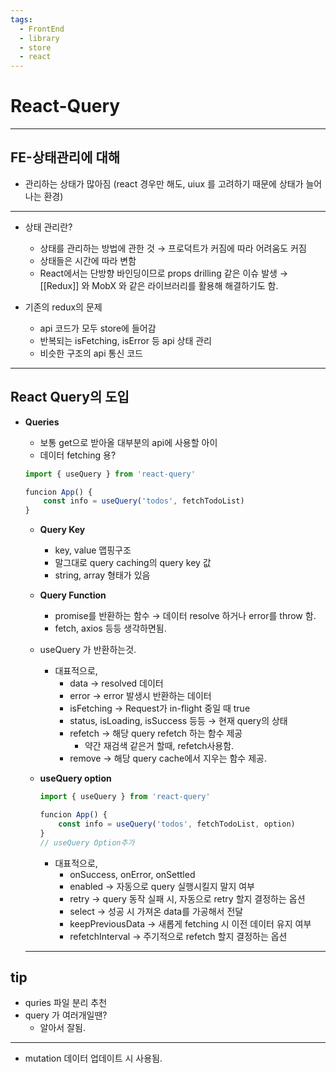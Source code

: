 ```yaml
---
tags:
  - FrontEnd
  - library
  - store
  - react
---
```

# React-Query

---

## FE-상태관리에 대해

- 관리하는 상태가 많아짐 (react 경우만 해도, uiux 를 고려하기 때문에 상태가 늘어나는 환경)

---

- 상태 관리란?
    - 상태를 관리하는 방법에 관한 것 → 프로덕트가 커짐에 따라 어려움도 커짐
    - 상태들은 시간에 따라 변함
    - React에서는 단방향 바인딩이므로 props drilling 같은 이슈 발생 → [[Redux]] 와 MobX 와 같은 라이브러리를 활용해 해결하기도 함.
    
- 기존의 redux의 문제
    - api 코드가 모두 store에 들어감
    - 반복되는 isFetching, isError 등 api 상태 관리
    - 비슷한 구조의 api 통신 코드
    

---

## React Query의 도입

- **Queries**
    - 보통 get으로 받아올 대부분의 api에 사용할 아이
    - 데이터 fetching 용?
    
    ```jsx
    import { useQuery } from 'react-query'
    
    funcion App() {
    	const info = useQuery('todos', fetchTodoList)
    } 
    ```
    
    - **Query Key**
        - key, value 맵핑구조
        - 말그대로 query caching의 query key 값
        - string, array 형태가 있음
    - **Query Function**
        - promise를 반환하는 함수 → 데이터 resolve 하거나 error를 throw 함.
        - fetch, axios 등등 생각하면됨.
    
    - useQuery 가 반환하는것.
        - 대표적으로,
            - data → resolved 데이터
            - error → error 발생시 반환하는 데이터
            - isFetching → Request가 in-flight 중일 때 true
            - status, isLoading, isSuccess 등등 → 현재 query의 상태
            - refetch → 해당 query refetch 하는 함수 제공
                - 약간 재검색 같은거 할때, refetch사용함.
            - remove → 해당 query cache에서 지우는 함수 제공.
    
    - **useQuery option**
        
        ```jsx
        import { useQuery } from 'react-query'
        
        funcion App() {
        	const info = useQuery('todos', fetchTodoList, option)
        } 
        // useQuery Option추가
        ```
        
        - 대표적으로,
            - onSuccess, onError, onSettled
            - enabled → 자동으로 query 실행시킬지 말지 여부
            - retry → query 동작 실패 시, 자동으로 retry 할지 결정하는 옵션
            - select → 성공 시 가져온 data를 가공해서 전달
            - keepPreviousData → 새롭게 fetching 시 이전 데이터 유지 여부
            - refetchInterval → 주기적으로 refetch 할지 결정하는 옵션
    
    ---
    
## tip
    
- quries 파일 분리 추천
 - query 가 여러개일땐?
    - 알아서 잘됨.
        
         
        

---

- mutation
    데이터 업데이트 시 사용됨.